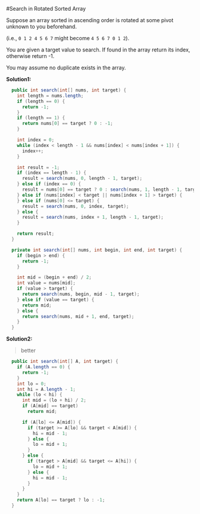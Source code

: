 #Search in Rotated Sorted Array

Suppose an array sorted in ascending order is rotated at some pivot unknown to you beforehand.

(i.e., ```0 1 2 4 5 6 7``` might become ```4 5 6 7 0 1 2```).

You are given a target value to search. If found in the array return its index, otherwise return -1.

You may assume no duplicate exists in the array.

**Solution1:**

```java
  public int search(int[] nums, int target) {
    int length = nums.length;
    if (length == 0) {
      return -1;
    }
    if (length == 1) {
      return nums[0] == target ? 0 : -1;
    }

    int index = 0;
    while (index < length - 1 && nums[index] < nums[index + 1]) {
      index++;
    }

    int result = -1;
    if (index == length - 1) {
      result = search(nums, 0, length - 1, target);
    } else if (index == 0) {
      result = nums[0] == target ? 0 : search(nums, 1, length - 1, target);
    } else if (nums[index] < target || nums[index + 1] > target) {
    } else if (nums[0] <= target) {
      result = search(nums, 0, index, target);
    } else {
      result = search(nums, index + 1, length - 1, target);
    }

    return result;
  }

  private int search(int[] nums, int begin, int end, int target) {
    if (begin > end) {
      return -1;
    }

    int mid = (begin + end) / 2;
    int value = nums[mid];
    if (value > target) {
      return search(nums, begin, mid - 1, target);
    } else if (value == target) {
      return mid;
    } else {
      return search(nums, mid + 1, end, target);
    }
  }
```

**Solution2:**

> better

```java
  public int search(int[] A, int target) {
    if (A.length == 0) {
      return -1;
    }
    int lo = 0;
    int hi = A.length - 1;
    while (lo < hi) {
      int mid = (lo + hi) / 2;
      if (A[mid] == target)
        return mid;

      if (A[lo] <= A[mid]) {
        if (target >= A[lo] && target < A[mid]) {
          hi = mid - 1;
        } else {
          lo = mid + 1;
        }
      } else {
        if (target > A[mid] && target <= A[hi]) {
          lo = mid + 1;
        } else {
          hi = mid - 1;
        }
      }
    }
    return A[lo] == target ? lo : -1;
  }
```
